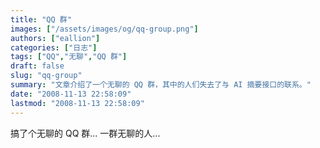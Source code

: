 ```yaml
---
title: "QQ 群"
images: ["/assets/images/og/qq-group.png"]
authors: ["eallion"]
categories: ["日志"]
tags: ["QQ","无聊","QQ 群"]
draft: false
slug: "qq-group"
summary: "文章介绍了一个无聊的 QQ 群，其中的人们失去了与 AI 摘要接口的联系。"
date: "2008-11-13 22:58:09"
lastmod: "2008-11-13 22:58:09"
---
```


搞了个无聊的 QQ 群...
一群无聊的人...
